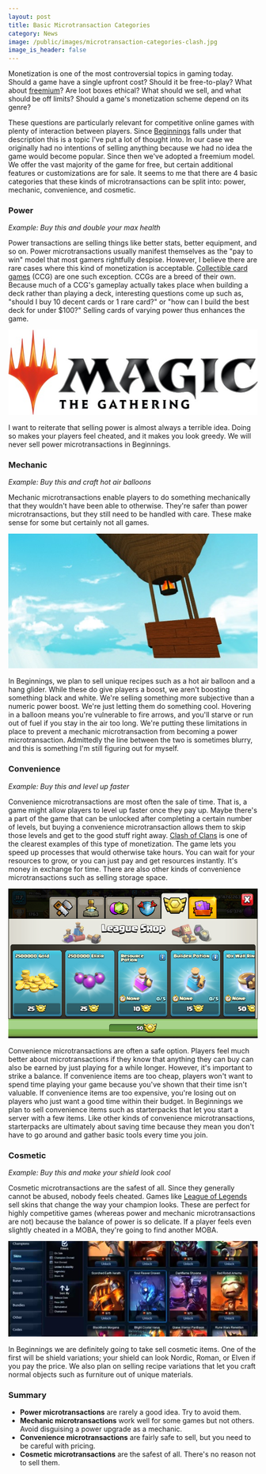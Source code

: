 ```yaml
---
layout: post
title: Basic Microtransaction Categories
category: News
image: /public/images/microtransaction-categories-clash.jpg
image_is_header: false
---
```


Monetization is one of the most controversial topics in gaming today. Should a game have a single upfront cost? Should it be free-to-play? What about [freemium](https://en.wikipedia.org/wiki/Freemium)? Are loot boxes ethical? What should we sell, and what should be off limits? Should a game's monetization scheme depend on its genre?

These questions are particularly relevant for competitive online games with plenty of interaction between players. Since [Beginnings](/projects/beginnings/) falls under that description this is a topic I've put a lot of thought into. In our case we originally had no intentions of selling anything because we had no idea the game would become popular. Since then we've adopted a freemium model. We offer the vast majority of the game for free, but certain additional features or customizations are for sale. It seems to me that there are 4 basic categories that these kinds of microtransactions can be split into: power, mechanic, convenience, and cosmetic.

<!--more-->

### Power

*Example: Buy this and double your max health*

Power transactions are selling things like better stats, better equipment, and so on. Power microtransactions usually manifest themselves as the "pay to win" model that most gamers rightfully despise. However, I believe there are rare cases where this kind of monetization is acceptable. [Collectible card games](https://en.wikipedia.org/wiki/Collectible_card_game) (CCG) are one such exception. CCGs are a breed of their own. Because much of a CCG's gameplay actually takes place when building a deck rather than playing a deck, interesting questions come up such as, "should I buy 10 decent cards or 1 rare card?" or "how can I build the best deck for under $100?" Selling cards of varying power thus enhances the game.

<img src="/public/images/microtransaction-categories-magic.jpg">

I want to reiterate that selling power is almost always a terrible idea. Doing so makes your players feel cheated, and it makes you look greedy. We will never sell power microtransactions in Beginnings.

### Mechanic

*Example: Buy this and craft hot air balloons*

Mechanic microtransactions enable players to do something mechanically that they wouldn't have been able to otherwise. They're safer than power microtransactions, but they still need to be handled with care. These make sense for some but certainly not all games.

<img src="/public/images/microtransaction-categories-balloon.jpg">

In Beginnings, we plan to sell unique recipes such as a hot air balloon and a hang glider. While these do give players a boost, we aren't boosting something black and white. We're selling something more subjective than a numeric power boost. We're just letting them do something cool. Hovering in a balloon means you're vulnerable to fire arrows, and you'll starve or run out of fuel if you stay in the air too long. We're putting these limitations in place to prevent a mechanic microtransaction from becoming a power microtransaction. Admittedly the line between the two is sometimes blurry, and this is something I'm still figuring out for myself.

### Convenience

*Example: Buy this and level up faster*

Convenience microtransactions are most often the sale of time. That is, a game might allow players to level up faster once they pay up. Maybe there's a part of the game that can be unlocked after completing a certain number of levels, but buying a convenience microtransaction allows them to skip those levels and get to the good stuff right away. [Clash of Clans](https://supercell.com/en/games/clashofclans/) is one of the clearest examples of this type of monetization. The game lets you speed up processes that would otherwise take hours. You can wait for your resources to grow, or you can just pay and get resources instantly. It's money in exchange for time. There are also other kinds of convenience microtransactions such as selling storage space.

<img src="/public/images/microtransaction-categories-clash.jpg">

Convenience microtransactions are often a safe option. Players feel much better about microtransactions if they know that anything they can buy can also be earned by just playing for a while longer. However, it's important to strike a balance. If convenience items are too cheap, players won't want to spend time playing your game because you've shown that their time isn't valuable. If convenience items are too expensive, you're losing out on players who just want a good time within their budget. In Beginnings we plan to sell convenience items such as starterpacks that let you start a server with a few items. Like other kinds of convenience microtransactions, starterpacks are ultimately about saving time because they mean you don't have to go around and gather basic tools every time you join.

### Cosmetic

*Example: Buy this and make your shield look cool*

Cosmetic microtransactions are the safest of all. Since they generally cannot be abused, nobody feels cheated. Games like [League of Legends](https://na.leagueoflegends.com/en/) sell skins that change the way your champion looks. These are perfect for highly competitive games (whereas power and mechanic microtransactions are not) because the balance of power is so delicate. If a player feels even slightly cheated in a MOBA, they're going to find another MOBA.

<img src="/public/images/microtransaction-categories-league.jpg">

In Beginnings we are definitely going to take sell cosmetic items. One of the first will be shield variations; your shield can look Nordic, Roman, or Elven if you pay the price. We also plan on selling recipe variations that let you craft normal objects such as furniture out of unique materials.

### Summary

* **Power microtransactions** are rarely a good idea. Try to avoid them.
* **Mechanic microtransactions** work well for some games but not others. Avoid disguising a power upgrade as a mechanic.
* **Convenience microtransactions** are fairly safe to sell, but you need to be careful with pricing.
* **Cosmetic microtransactions** are the safest of all. There's no reason not to sell them.